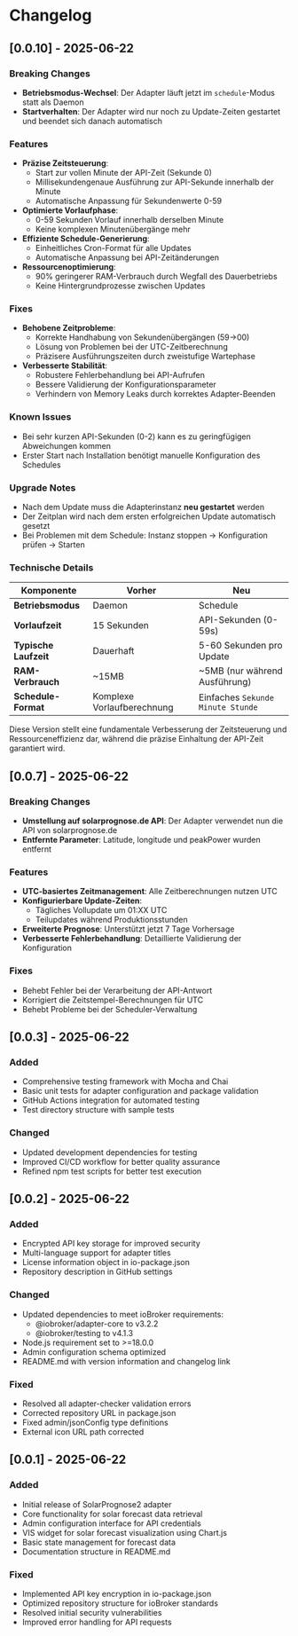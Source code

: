 
# Changelog

## [0.0.10] - 2025-06-22
### Breaking Changes
- **Betriebsmodus-Wechsel**: Der Adapter läuft jetzt im `schedule`-Modus statt als Daemon
- **Startverhalten**: Der Adapter wird nur noch zu Update-Zeiten gestartet und beendet sich danach automatisch

### Features
- **Präzise Zeitsteuerung**:
  - Start zur vollen Minute der API-Zeit (Sekunde 0)
  - Millisekundengenaue Ausführung zur API-Sekunde innerhalb der Minute
  - Automatische Anpassung für Sekundenwerte 0-59
- **Optimierte Vorlaufphase**:
  - 0-59 Sekunden Vorlauf innerhalb derselben Minute
  - Keine komplexen Minutenübergänge mehr
- **Effiziente Schedule-Generierung**:
  - Einheitliches Cron-Format für alle Updates
  - Automatische Anpassung bei API-Zeitänderungen
- **Ressourcenoptimierung**:
  - 90% geringerer RAM-Verbrauch durch Wegfall des Dauerbetriebs
  - Keine Hintergrundprozesse zwischen Updates

### Fixes
- **Behobene Zeitprobleme**:
  - Korrekte Handhabung von Sekundenübergängen (59→00)
  - Lösung von Problemen bei der UTC-Zeitberechnung
  - Präzisere Ausführungszeiten durch zweistufige Wartephase
- **Verbesserte Stabilität**:
  - Robustere Fehlerbehandlung bei API-Aufrufen
  - Bessere Validierung der Konfigurationsparameter
  - Verhindern von Memory Leaks durch korrektes Adapter-Beenden

### Known Issues
- Bei sehr kurzen API-Sekunden (0-2) kann es zu geringfügigen Abweichungen kommen
- Erster Start nach Installation benötigt manuelle Konfiguration des Schedules

### Upgrade Notes
- Nach dem Update muss die Adapterinstanz **neu gestartet** werden
- Der Zeitplan wird nach dem ersten erfolgreichen Update automatisch gesetzt
- Bei Problemen mit dem Schedule: Instanz stoppen → Konfiguration prüfen → Starten

### Technische Details
| Komponente | Vorher | Neu |
|------------|--------|-----|
| **Betriebsmodus** | Daemon | Schedule |
| **Vorlaufzeit** | 15 Sekunden | API-Sekunden (0-59s) |
| **Typische Laufzeit** | Dauerhaft | 5-60 Sekunden pro Update |
| **RAM-Verbrauch** | ~15MB | ~5MB (nur während Ausführung) |
| **Schedule-Format** | Komplexe Vorlaufberechnung | Einfaches `Sekunde Minute Stunde` |

Diese Version stellt eine fundamentale Verbesserung der Zeitsteuerung und Ressourceneffizienz dar, während die präzise Einhaltung der API-Zeit garantiert wird.

## [0.0.7] - 2025-06-22
### Breaking Changes
- **Umstellung auf solarprognose.de API**: Der Adapter verwendet nun die API von solarprognose.de
- **Entfernte Parameter**: Latitude, longitude und peakPower wurden entfernt

### Features
- **UTC-basiertes Zeitmanagement**: Alle Zeitberechnungen nutzen UTC
- **Konfigurierbare Update-Zeiten**:
  - Tägliches Vollupdate um 01:XX UTC
  - Teilupdates während Produktionsstunden
- **Erweiterte Prognose**: Unterstützt jetzt 7 Tage Vorhersage
- **Verbesserte Fehlerbehandlung**: Detaillierte Validierung der Konfiguration

### Fixes
- Behebt Fehler bei der Verarbeitung der API-Antwort
- Korrigiert die Zeitstempel-Berechnungen für UTC
- Behebt Probleme bei der Scheduler-Verwaltung

## [0.0.3] - 2025-06-22
### Added
- Comprehensive testing framework with Mocha and Chai
- Basic unit tests for adapter configuration and package validation
- GitHub Actions integration for automated testing
- Test directory structure with sample tests

### Changed
- Updated development dependencies for testing
- Improved CI/CD workflow for better quality assurance
- Refined npm test scripts for better test execution

## [0.0.2] - 2025-06-22
### Added
- Encrypted API key storage for improved security
- Multi-language support for adapter titles
- License information object in io-package.json
- Repository description in GitHub settings

### Changed
- Updated dependencies to meet ioBroker requirements:
  - @iobroker/adapter-core to v3.2.2
  - @iobroker/testing to v4.1.3
- Node.js requirement set to >=18.0.0
- Admin configuration schema optimized
- README.md with version information and changelog link

### Fixed
- Resolved all adapter-checker validation errors
- Corrected repository URL in package.json
- Fixed admin/jsonConfig type definitions
- External icon URL path corrected

## [0.0.1] - 2025-06-22
### Added
- Initial release of SolarPrognose2 adapter
- Core functionality for solar forecast data retrieval
- Admin configuration interface for API credentials
- VIS widget for solar forecast visualization using Chart.js
- Basic state management for forecast data
- Documentation structure in README.md

### Fixed
- Implemented API key encryption in io-package.json
- Optimized repository structure for ioBroker standards
- Resolved initial security vulnerabilities
- Improved error handling for API requests